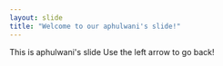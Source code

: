 ```yaml
---
layout: slide
title: "Welcome to our aphulwani's slide!"
---
```

This is aphulwani's slide
Use the left arrow to go back!
